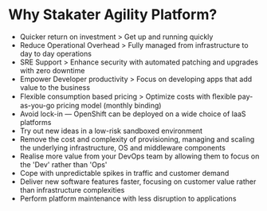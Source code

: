 
# Why Stakater Agility Platform?

- Quicker return on investment > Get up and running quickly
- Reduce Operational Overhead > Fully managed from infrastructure to day to day operations
- SRE Support > Enhance security with automated patching and upgrades with zero downtime
- Empower Developer productivity > Focus on developing apps that add value to the business
- Flexible consumption based pricing > Optimize costs with ﬂexible pay-as-you-go pricing model (monthly binding)
- Avoid lock-in — OpenShift can be deployed on a wide choice of IaaS platforms
- Try out new ideas in a low-risk sandboxed environment
- Remove the cost and complexity of provisioning, managing and scaling the underlying infrastructure, OS and middleware components
- Realise more value from your DevOps team by allowing them to focus on the 'Dev' rather than 'Ops'
- Cope with unpredictable spikes in traffic and customer demand
- Deliver new software features faster, focusing on customer value rather than infrastructure complexities
- Perform platform maintenance with less disruption to applications
